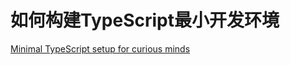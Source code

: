 # 如何构建TypeScript最小开发环境

[Minimal TypeScript setup for curious minds](https://bobaekang.com/blog/minimal-typescript-project-setup-for-curious-minds/)
